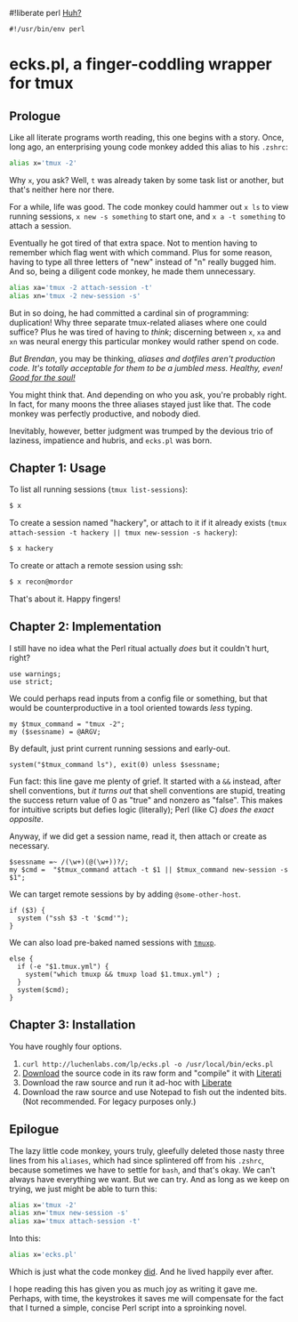 #!liberate perl
[Huh?](https://en.wikipedia.org/wiki/Shebang)

    #!/usr/bin/env perl

# ecks.pl, a finger-coddling wrapper for tmux

## Prologue

Like all literate programs worth reading, this one begins with a story. Once, long ago, an enterprising young code monkey added this alias to his `.zshrc`:

```sh
alias x='tmux -2'
```

Why `x`, you ask? Well, `t` was already taken by some task list or another, but that's neither here nor there.

For a while, life was good.
The code monkey could hammer out `x ls` to view running sessions, `x new -s something` to start one, and `x a -t something` to attach a session.

Eventually he got tired of that extra space.
Not to mention having to remember which flag went with which command.
Plus for some reason, having to type all three letters of "new" instead of "n" really bugged him.
And so, being a diligent code monkey, he made them unnecessary.

```sh
alias xa='tmux -2 attach-session -t'
alias xn='tmux -2 new-session -s'
```

But in so doing, he had committed a cardinal sin of programming: duplication!
Why three separate tmux-related aliases where one could suffice?
Plus he was tired of having to _think_; discerning between `x`, `xa` and `xn` was neural energy this particular monkey would rather spend on code.

_But Brendan_, you may be thinking, _aliases and dotfiles aren't production code.
It's totally acceptable for them to be a jumbled mess. Healthy, even! [Good for the soul!][soul]_

[soul]: https://64.media.tumblr.com/tumblr_lcxvrtDjcm1qfqcq7o1_400.jpg

You might think that. And depending on who you ask, you're probably right.
In fact, for many moons the three aliases stayed just like that.
The code monkey was perfectly productive, and nobody died.

Inevitably, however, better judgment was trumped by the devious trio of laziness, impatience and hubris, and `ecks.pl` was born.

## Chapter 1: Usage

To list all running sessions (`tmux list-sessions`):

```sh
$ x
```

To create a session named "hackery", or attach to it if it already exists (`tmux attach-session -t hackery || tmux new-session -s hackery`):

```sh
$ x hackery
```

To create or attach a remote session using ssh:

```sh
$ x recon@mordor
```

That's about it. Happy fingers!

## Chapter 2: Implementation

I still have no idea what the Perl ritual actually _does_ but it couldn't hurt, right?

    use warnings;
    use strict;

We could perhaps read inputs from a config file or something, but that would be counterproductive in a tool oriented towards *less* typing.

    my $tmux_command = "tmux -2";
    my ($sessname) = @ARGV;


By default, just print current running sessions and early-out. 

    system("$tmux_command ls"), exit(0) unless $sessname;

Fun fact: this line gave me plenty of grief. It started with a `&&` instead, after shell conventions, but *it turns out* that shell conventions are stupid, treating the success return value of 0 as "true" and nonzero as "false". This makes for intuitive scripts but defies logic (literally); Perl (like C) *does the exact opposite*. 

Anyway, if we did get a session name, read it, then attach or create as necessary.

    $sessname =~ /(\w+)(@(\w+))?/;
    my $cmd =  "$tmux_command attach -t $1 || $tmux_command new-session -s $1";

We can target remote sessions by by adding `@some-other-host`.

    if ($3) {
      system ("ssh $3 -t '$cmd'");
    } 

We can also load pre-baked named sessions with [`tmuxp`](https://tmuxp.git-pull.com/).

    else {
      if (-e "$1.tmux.yml") {
        system("which tmuxp && tmuxp load $1.tmux.yml") ;
      }
      system($cmd);
    }

## Chapter 3: Installation

You have roughly four options.

1. `curl http://luchenlabs.com/lp/ecks.pl -o /usr/local/bin/ecks.pl`
2. [Download](ecks.pl.md) the source code in its raw form and "compile" it with [Literati](literati.html)
3. Download the raw source and run it ad-hoc with [Liberate](liberate.html)
4. Download the raw source and use Notepad to fish out the indented bits. (Not recommended. For legacy purposes only.)

## Epilogue

The lazy little code monkey, yours truly, gleefully deleted those nasty three lines from his `aliases`, which had since splintered off from his `.zshrc`, because sometimes we have to settle for `bash`, and that's okay. We can't always have everything we want. But we can try. And as long as we keep on trying, we just might be able to turn this:

```sh
alias x='tmux -2'
alias xn='tmux new-session -s'
alias xa='tmux attach-session -t'
```

Into this:

```sh
alias x='ecks.pl'
```
Which is just what the code monkey [did](https://github.com/Cheezmeister/dotfiles/commit/edda872). And he lived happily ever after.

I hope reading this has given you as much joy as writing it gave me. Perhaps, with time, the keystrokes it saves me will compensate for the fact that I turned a simple, concise Perl script into a sproinking novel.
